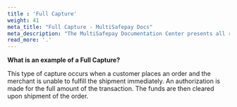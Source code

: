 ```yaml
---
title : 'Full Capture'
weight: 41
meta_title: "Full Capture - MultiSafepay Docs"
meta_description: "The MultiSafepay Documentation Center presents all relevant information about our Plugins and API. You can also find support pages for Payment Methods, Tools and General Questions as well as the contact details of our Support and Integration Teams."
read_more: '.'
---
```

**What is an example of a Full Capture?**

This type of capture occurs when a customer places an order and the merchant is unable to fulfill the shipment immediately. An authorization is made for the full amount of the transaction. The funds are then cleared upon shipment of the order.

